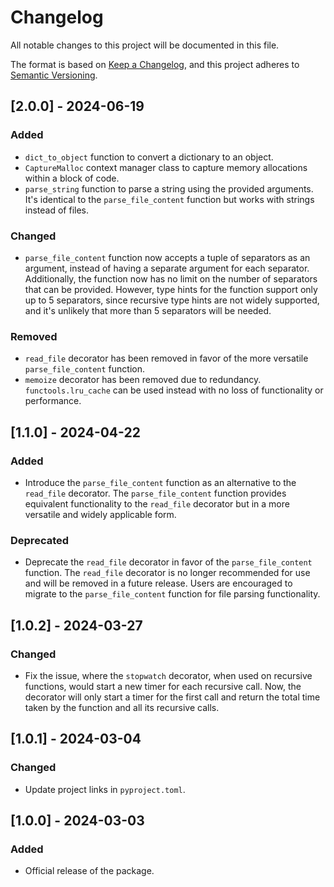# Changelog

All notable changes to this project will be documented in this file.

The format is based on [Keep a Changelog](https://keepachangelog.com/en/1.1.0/),
and this project adheres to [Semantic Versioning](https://semver.org/spec/v2.0.0.html).

## [2.0.0] - 2024-06-19

### Added

* `dict_to_object` function to convert a dictionary to an object.
* `CaptureMalloc` context manager class to capture memory allocations within a block of code.
* `parse_string` function to parse a string using the provided arguments. 
It's identical to the `parse_file_content` function but works with strings instead of files.

### Changed

* `parse_file_content` function now accepts a tuple of separators as an argument, 
instead of having a separate argument for each separator. Additionally, the function now
has no limit on the number of separators that can be provided. However, type hints for the
function support only up to 5 separators, since recursive type hints are not widely supported,
and it's unlikely that more than 5 separators will be needed.

### Removed

* `read_file` decorator has been removed in favor of the more versatile `parse_file_content` function.
* `memoize` decorator has been removed due to redundancy. `functools.lru_cache` can be used instead
with no loss of functionality or performance.

## [1.1.0] - 2024-04-22

### Added

* Introduce the `parse_file_content` function as an alternative to the `read_file` decorator.
  The `parse_file_content` function provides equivalent functionality to the `read_file` decorator but in a
  more versatile and widely applicable form.

### Deprecated

* Deprecate the `read_file` decorator in favor of the `parse_file_content` function.
  The `read_file` decorator is no longer recommended for use and will be removed in a future release.
  Users are encouraged to migrate to the `parse_file_content` function for file parsing functionality.

## [1.0.2] - 2024-03-27

### Changed

* Fix the issue, where the `stopwatch` decorator, when used on recursive functions,
  would start a new timer for each recursive call. Now, the decorator will only
  start a timer for the first call and return the total time taken by the function
  and all its recursive calls.

## [1.0.1] - 2024-03-04

### Changed

* Update project links in `pyproject.toml`.

## [1.0.0] - 2024-03-03

### Added

* Official release of the package.
